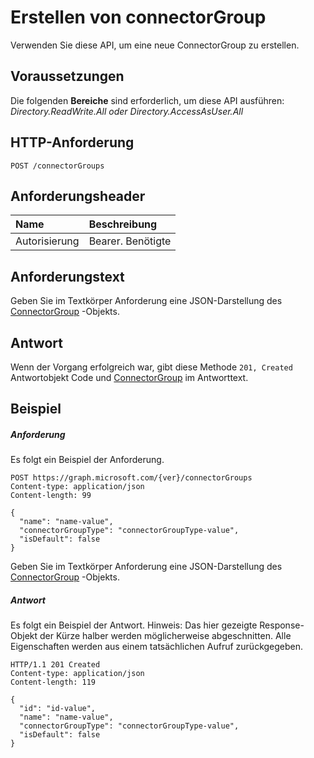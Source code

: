 # <a name="create-connectorgroup"></a>Erstellen von connectorGroup

Verwenden Sie diese API, um eine neue ConnectorGroup zu erstellen.
## <a name="prerequisites"></a>Voraussetzungen
Die folgenden **Bereiche** sind erforderlich, um diese API ausführen: *Directory.ReadWrite.All oder Directory.AccessAsUser.All*
## <a name="http-request"></a>HTTP-Anforderung
<!-- { "blockType": "ignored" } -->
```http
POST /connectorGroups

```
## <a name="request-headers"></a>Anforderungsheader
| Name       | Beschreibung|
|:---------------|:----------|
| Autorisierung  | Bearer. Benötigte|

## <a name="request-body"></a>Anforderungstext
Geben Sie im Textkörper Anforderung eine JSON-Darstellung des [ConnectorGroup](../resources/connectorgroup.md) -Objekts.


## <a name="response"></a>Antwort
Wenn der Vorgang erfolgreich war, gibt diese Methode `201, Created` Antwortobjekt Code und [ConnectorGroup](../resources/connectorgroup.md) im Antworttext.

## <a name="example"></a>Beispiel
##### <a name="request"></a>Anforderung
Es folgt ein Beispiel der Anforderung.
<!-- {
  "blockType": "request",
  "name": "create_connectorgroup_from_connectorgroups"
}-->
```http
POST https://graph.microsoft.com/{ver}/connectorGroups
Content-type: application/json
Content-length: 99

{
  "name": "name-value",
  "connectorGroupType": "connectorGroupType-value",
  "isDefault": false
}
```
Geben Sie im Textkörper Anforderung eine JSON-Darstellung des [ConnectorGroup](../resources/connectorgroup.md) -Objekts.
##### <a name="response"></a>Antwort
Es folgt ein Beispiel der Antwort. Hinweis: Das hier gezeigte Response-Objekt der Kürze halber werden möglicherweise abgeschnitten. Alle Eigenschaften werden aus einem tatsächlichen Aufruf zurückgegeben.
<!-- {
  "blockType": "response",
  "truncated": true,
  "@odata.type": "microsoft.graph.connectorGroup"
} -->
```http
HTTP/1.1 201 Created
Content-type: application/json
Content-length: 119

{
  "id": "id-value",
  "name": "name-value",
  "connectorGroupType": "connectorGroupType-value",
  "isDefault": false
}
```

<!-- uuid: 8fcb5dbc-d5aa-4681-8e31-b001d5168d79
2015-10-25 14:57:30 UTC -->
<!-- {
  "type": "#page.annotation",
  "description": "Create connectorGroup",
  "keywords": "",
  "section": "documentation",
  "tocPath": ""
}-->
